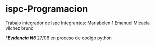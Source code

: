 # ispc-Programacion
Trabajo integrador de ispc
Integrantes:
Mariabelen 1
Emanuel 
Micaela vilchez
bruno

****Evidencia N5*** 
27/06 en proceso de codigo python 
